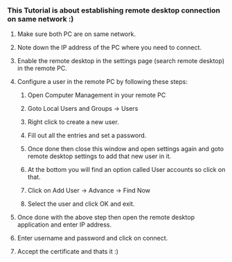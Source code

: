 ### This Tutorial is about establishing remote desktop connection on same network :)

1. Make sure both PC are on same network.
2. Note down the IP address of the PC where you need to connect.
3. Enable the remote desktop in the settings page (search remote desktop) in the remote PC.
4. Configure a user in the remote PC by following these steps:

    1. Open Computer Management in your remote PC
    
    2. Goto Local Users and Groups -> Users

    3. Right click to create a new user.

    4. Fill out all the entries and set a password.

    5. Once done then close this window and open settings again and goto remote desktop settings to add that new user in it.

    6. At the bottom you will find an option called User accounts so click on that.

    7. Click on Add User -> Advance -> Find Now

    8. Select the user and click OK and exit.

5. Once done with the above step then open the remote desktop application and enter IP address.

6. Enter username and password and click on connect.

7. Accept the certificate and thats it :)